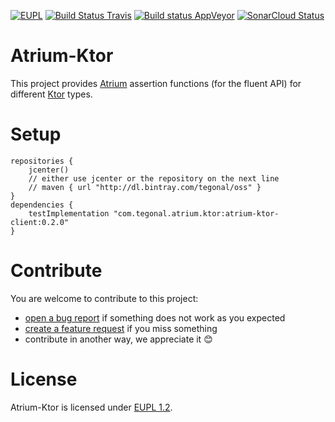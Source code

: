 [![EUPL](https://img.shields.io/badge/license-EUPL%201.2-brightgreen.svg)](https://joinup.ec.europa.eu/collection/eupl/eupl-text-11-12)
[![Build Status Travis](https://travis-ci.org/tegonal/atrium-ktor.svg?branch=v0.2.0)](https://travis-ci.org/tegonal/atrium-ktor)
[![Build status AppVeyor](https://ci.appveyor.com/api/projects/status/ftbrft2lwo5v2tkg/branch/master?svg=true)](https://ci.appveyor.com/project/tegonal/atrium-ktor/branch/master)
[![SonarCloud Status](https://sonarcloud.io/api/project_badges/measure?project=tegonal_atrium-ktor&metric=alert_status)](https://sonarcloud.io/dashboard?id=tegonal_atrium-ktor)

# Atrium-Ktor 

This project provides [Atrium](https://atriumlib.org) 
assertion functions (for the fluent API) for different [Ktor](https://ktor.io) types.

# Setup

```
repositories {
    jcenter()
    // either use jcenter or the repository on the next line
    // maven { url "http://dl.bintray.com/tegonal/oss" }
}
dependencies {
    testImplementation "com.tegonal.atrium.ktor:atrium-ktor-client:0.2.0"    
}
```

# Contribute
You are welcome to contribute to this project:
- [open a bug report](https://github.com/tegonal/atrium-ktor/issues/new?template=bug_report.md) 
  if something does not work as you expected
- [create a feature request](https://github.com/tegonal/atrium-ktor/issues/new?template=feature_request.md&title=[Feature]) 
  if you miss something
- contribute in another way, we appreciate it 😊

# License
Atrium-Ktor is licensed under [EUPL 1.2](https://joinup.ec.europa.eu/collection/eupl/eupl-text-11-12).